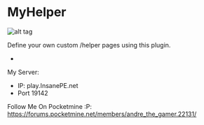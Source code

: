 # MyHelper
![alt tag](http://s15.postimg.org/c5xv7l3iv/7003.jpg)

Define your own custom /helper pages using this plugin.


- 
My Server:
- IP: play.InsanePE.net
- Port 19142

Follow Me On Pocketmine :P: https://forums.pocketmine.net/members/andre_the_gamer.22131/

